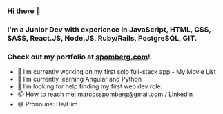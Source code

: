 ### Hi there 👋

### I'm a Junior Dev with experience in JavaScript, HTML, CSS, SASS, React.JS, Node.JS, Ruby/Rails, PostgreSQL, GIT.

### Check out my portfolio at [spomberg.com](https://spomberg.com)!

- 🔭 I’m currently working on my first solo full-stack app - My Movie List
- 🌱 I’m currently learning Angular and Python
- 🤔 I’m looking for help finding my first web dev role.
- 📫 How to reach me: marcosspomberg@gmail.com / [LinkedIn](https://www.linkedin.com/in/marcos-spomberg)
- 😄 Pronouns: He/Him
